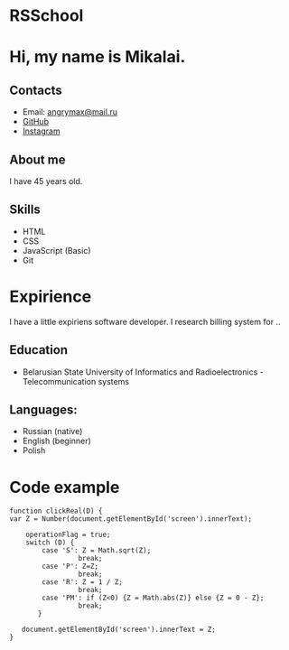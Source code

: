 # RSSchool

# Hi, my name is Mikalai.

## Contacts

+ Email: angrymax@mail.ru
+ [GitHub](https://github.com/angMakc)
+ [Instagram](https://www.instagram.com/amakc22/)

## About me


I have 45 years old. 

## Skills

+ HTML
+ CSS
+ JavaScript (Basic)
+ Git

# Expirience

I have a little expiriens software developer. 
I research billing system for ..


## Education
+  Belarusian State University of Informatics and Radioelectronics - Telecommunication systems

## Languages:

+ Russian (native)
+ English (beginner)
+ Polish 

# Code example

````
function clickReal(D) {
var Z = Number(document.getElementById('screen').innerText);

	operationFlag = true;
    switch (D) {
    	case 'S': Z = Math.sqrt(Z);
              	 break;   
        case 'P': Z=Z;
              	 break;   				 				 
		case 'R': Z = 1 / Z;
              	 break;   				 
		case 'PM': if (Z<0) {Z = Math.abs(Z)} else {Z = 0 - Z};
              	 break;
	   }
    
   document.getElementById('screen').innerText = Z;   	
}
````
